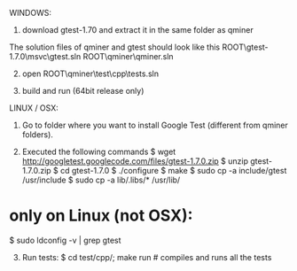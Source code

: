 WINDOWS:

1) download gtest-1.70 and extract it in the same folder as qminer

The solution files of qminer and gtest should look like this
ROOT\gtest-1.7.0\msvc\gtest.sln
ROOT\qminer\qminer.sln

2) open ROOT\qminer\test\cpp\tests.sln

3) build and run (64bit release only)



LINUX / OSX:

1) Go to folder where you want to install Google Test (different from qminer folders).

2) Executed the following commands
 $ wget http://googletest.googlecode.com/files/gtest-1.7.0.zip
 $ unzip gtest-1.7.0.zip
 $ cd gtest-1.7.0
 $ ./configure
 $ make
 $ sudo cp -a include/gtest /usr/include
 $ sudo cp -a lib/.libs/* /usr/lib/
 # only on Linux (not OSX):
 $ sudo ldconfig -v | grep gtest

3) Run tests:
 $ cd test/cpp/; make run    # compiles and runs all the tests
